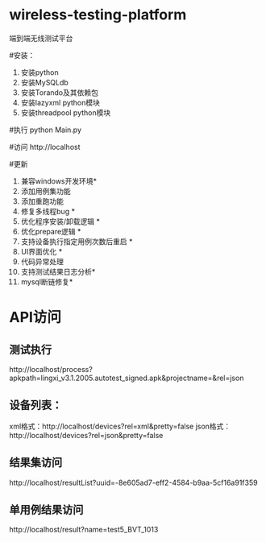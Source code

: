 # wireless-testing-platform
端到端无线测试平台

#安装：
1. 安装python
2. 安装MySQLdb
3. 安装Torando及其依赖包
4. 安装lazyxml python模块
5. 安装threadpool python模块

#执行
python Main.py

#访问
http://localhost

#更新
1. 兼容windows开发环境*
2. 添加用例集功能
3. 添加重跑功能
4. 修复多线程bug *
5. 优化程序安装/卸载逻辑 *
6. 优化prepare逻辑 *
7. 支持设备执行指定用例次数后重启 *
8. UI界面优化 *
9. 代码异常处理
10. 支持测试结果日志分析*
11. mysql断链修复*

# API访问
## 测试执行
http://localhost/process?apkpath=lingxi_v3.1.2005.autotest_signed.apk&projectname=&rel=json

## 设备列表：
xml格式：http://localhost/devices?rel=xml&pretty=false
json格式：http://localhost/devices?rel=json&pretty=false

## 结果集访问
http://localhost/resultList?uuid=-8e605ad7-eff2-4584-b9aa-5cf16a91f359

## 单用例结果访问
http://localhost/result?name=test5_BVT_1013